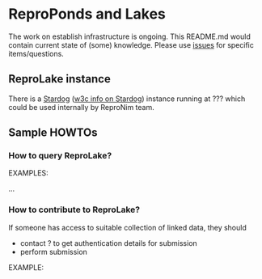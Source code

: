 # ReproPonds and Lakes

The work on establish infrastructure is ongoing.
This README.md would contain current state of (some) knowledge.
Please use [issues](https://github.com/ReproNim/ReproLake-misc/issues)
for specific items/questions.

## ReproLake instance

There is a [Stardog](https://stardog.com) ([w3c info on Stardog](https://www.w3.org/2001/sw/wiki/Stardog)) instance
running at ??? which could be used internally by ReproNim team.

## Sample HOWTOs

### How to query ReproLake?

EXAMPLES:

...

### How to contribute to ReproLake?

If someone has access to suitable collection of linked data, they
should

- contact ? to get authentication details for submission
- perform submission

EXAMPLE:
